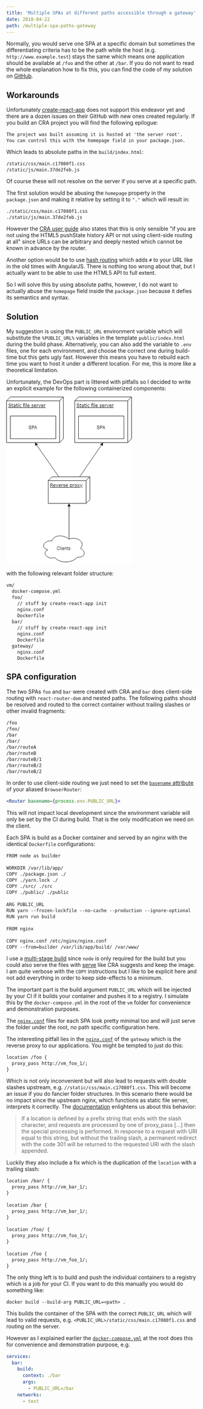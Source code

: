 ```yaml
---
title: 'Multiple SPAs at different paths accessible through a gateway'
date: 2018-04-22
path: /multiple-spa-paths-gateway
---
```


Normally, you would serve one SPA at a specific domain but sometimes the differentiating criteria has to be the path while the host (e.g. `http://www.example.test`) stays the same which means one application should be available at `/foo` and the other at `/bar`. If you do not want to read the whole explanation how to fix this, you can find the code of my solution on [GitHub](https://github.com/akullpp/multiple-react-nginx).

## Workarounds

Unfortunately [create-react-app](https://github.com/facebook/create-react-app) does not support this endeavor yet and there are a dozen issues on their GitHub with new ones created regularly. If you build an CRA project you will find the following epilogue:

```
The project was built assuming it is hosted at 'the server root'.
You can control this with the homepage field in your package.json.
```

Which leads to absolute paths in the `build/index.html`:

```
/static/css/main.c17080f1.css
/static/js/main.37de2feb.js
```

Of course these will not resolve on the server if you serve at a specific path.

The first solution would be abusing the `homepage` property in the `package.json` and making it relative by setting it to `"."` which will result in:

```
./static/css/main.c17080f1.css
./static/js/main.37de2feb.js
```

However the [CRA user guide](https://github.com/facebook/create-react-app/blob/master/packages/react-scripts/template/README.md#deployment) also states that this is only sensible "if you are not using the HTML5 pushState history API or not using client-side routing at all" since URLs can be arbitrary and deeply nested which cannot be known in advance by the router.

Another option would be to use [hash routing](https://github.com/ReactTraining/react-router/blob/master/packages/react-router-dom/docs/api/HashRouter.md) which adds `#` to your URL like in the old times with AngularJS. There is nothing too wrong about that, but I actually want to be able to use the HTML5 API to full extent.

So I will solve this by using absolute paths, however, I do not want to actually abuse the `homepage` field inside the `package.json` because it defies its semantics and syntax.

## Solution

My suggestion is using the `PUBLIC_URL` environment variable which will substitute the `%PUBLIC_URL%` variables in the template `public/index.html` during the build phase. Alternatively, you can also add the variable to `.env` files, one for each environment, and choose the correct one during build-time but this gets ugly fast. However this means you have to rebuild each time you want to host it under a different location. For me, this is more like a theoretical limitation.

Unfortunately, the DevOps part is littered with pitfalls so I decided to write an explicit example for the following containerized components:

![full](images/components.png)

with the following relevant folder structure:

```
vm/
  docker-compose.yml
  foo/
    // stuff by create-react-app init
    nginx.conf
    Dockerfile
  bar/
    // stuff by create-react-app init
    nginx.conf
    Dockerfile
  gateway/
    nginx.conf
    Dockerfile
```

## SPA configuration

The two SPAs `foo` and `bar` were created with CRA and `bar` does client-side routing with `react-router-dom` and nested paths. The following paths should be resolved and routed to the correct container without trailing slashes or other invalid fragments:

```
/foo
/foo/
/bar
/bar/
/bar/routeA
/bar/routeB
/bar/routeB/1
/bar/routeB/2
/bar/routeB/2
```

In order to use client-side routing we just need to set the [`basename` attribute](https://reacttraining.com/react-router/web/api/BrowserRouter/basename-string) of your aliased `BrowserRouter`:

```jsx
<Router basename={process.env.PUBLIC_URL}>
```

This will not impact local development since the environment variable will only be set by the CI during build. That is the only modification we need on the client.

Each SPA is build as a Docker container and served by an nginx with the identical `Dockerfile` configurations:

```docker
FROM node as builder

WORKDIR /var/lib/app/
COPY ./package.json ./
COPY ./yarn.lock ./
COPY ./src/ ./src
COPY ./public/ ./public

ARG PUBLIC_URL
RUN yarn --frozen-lockfile --no-cache --production --ignore-optional
RUN yarn run build

FROM nginx

COPY nginx.conf /etc/nginx/nginx.conf
COPY --from=builder /var/lib/app/build/ /var/www/
```

I use a [multi-stage build](https://docs.docker.com/develop/develop-images/multistage-build/) since `node` is only required for the build but you could also serve the files with [serve](https://www.npmjs.com/package/serve) like CRA suggests and keep the image. I am quite verbose with the `COPY` instructions but I like to be explicit here and not add everything in order to keep side-effects to a minimum.

The important part is the build argument `PUBLIC_URL` which will be injected by your CI if it builds your container and pushes it to a registry. I simulate this by the `docker-compose.yml` in the root of the `vm` folder for convenience and demonstration purposes.

The [`nginx.conf`](https://github.com/akullpp/multiple-react-nginx/blob/master/vm/bar/nginx.conf) files for each SPA look pretty minimal too and will just serve the folder under the root, no path specific configuration here.

The interesting pitfall lies in the [`nginx.conf`](https://github.com/akullpp/multiple-react-nginx/blob/master/vm/gateway/nginx.conf) of the `gateway` which is the reverse proxy to our applications. You might be tempted to just do this:

```nginx
location /foo {
  proxy_pass http://vm_foo_1/;
}
```

Which is not only inconvenient but will also lead to requests with double slashes upstream, e.g. `//static/css/main.c17080f1.css`. This will become an issue if you do fancier folder structures. In this scenario there would be no impact since the upstream nginx, which functions as static file server, interprets it correctly. The [documentation](<(http://nginx.org/en/docs/http/ngx_http_core_module.html#location)>) enlightens us about this behavior:

> If a location is defined by a prefix string that ends with the slash character, and requests are processed by one of proxy_pass [...] then the special processing is performed. In response to a request with URI equal to this string, but without the trailing slash, a permanent redirect with the code 301 will be returned to the requested URI with the slash appended.

Luckily they also include a fix which is the duplication of the `location` with a trailing slash:

```nginx
location /bar/ {
  proxy_pass http://vm_bar_1/;
}

location /bar {
  proxy_pass http://vm_bar_1/;
}

location /foo/ {
  proxy_pass http://vm_foo_1/;
}

location /foo {
  proxy_pass http://vm_foo_1/;
}
```

The only thing left is to build and push the individual containers to a registry which is a job for your CI. If you want to do this manually you would do something like:

```shell
docker build --build-arg PUBLIC_URL=<path> .
```

This builds the container of the SPA with the correct `PUBLIC_URL` which will lead to valid requests, e.g. `<PUBLIC_URL>/static/css/main.c17080f1.css` and routing on the server.

However as I explained earlier the [`docker-compose.yml`](https://github.com/akullpp/multiple-react-nginx/blob/master/vm/docker-compose.yml) at the root does this for convenience and demonstration purpose, e.g.

```yaml
services:
  bar:
    build:
      context: ./bar
      args:
        - PUBLIC_URL=/bar
    networks:
      - test
```
